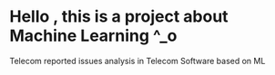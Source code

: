 # Hello , this is a project about Machine Learning ^_o
Telecom reported issues analysis in Telecom Software based on ML
